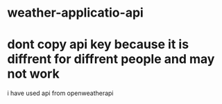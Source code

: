 # weather-applicatio-api
# dont copy api key because it is diffrent for diffrent people and may not work
i have used api from openweatherapi
